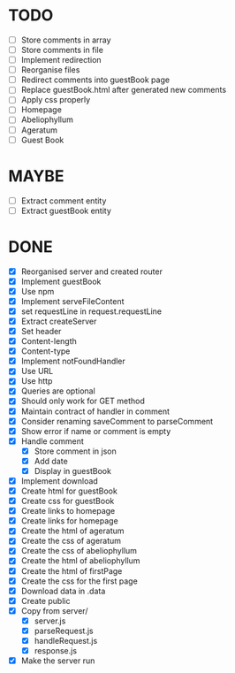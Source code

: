 # TODO
- [ ] Store comments in array
- [ ] Store comments in file
- [ ] Implement redirection
- [ ] Reorganise files 
- [ ] Redirect comments into guestBook page
- [ ] Replace guestBook.html after generated new comments
- [ ] Apply css properly
 - [ ] Homepage
 - [ ] Abeliophyllum
 - [ ] Ageratum
 - [ ] Guest Book

# MAYBE
- [ ] Extract comment entity 
- [ ] Extract guestBook entity 

# DONE 
- [x] Reorganised server and created router
- [x] Implement guestBook
- [x] Use npm
- [x] Implement serveFileContent
- [x] set requestLine in request.requestLine 
- [x] Extract createServer
- [x] Set header
 - [x] Content-length
 - [x] Content-type
- [x] Implement notFoundHandler
- [x] Use URL 
- [x] Use http 
- [x] Queries are optional
- [x] Should only work for GET method
- [x] Maintain contract of handler in comment
- [x] Consider renaming saveComment to parseComment
- [x] Show error if name or comment is empty 
- [x] Handle comment
  - [x] Store comment in json
  - [x] Add date
  - [x] Display in guestBook
- [x] Implement download
- [x] Create html for guestBook
- [x] Create css for guestBook
- [x] Create links to homepage
- [x] Create links for homepage
- [x] Create the html of ageratum
- [x] Create the css of ageratum
- [x] Create the css of abeliophyllum
- [x] Create the html of abeliophyllum
- [x] Create the html of firstPage
- [x] Create the css for the first page
- [x] Download data in .data
- [x] Create public
- [x] Copy from server/
  - [x] server.js
  - [x] parseRequest.js 
  - [x] handleRequest.js 
  - [x] response.js
- [x] Make the server run

